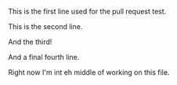 This is the first line used for the pull request test. 

This is the second line. 

And the third!

And a final fourth line.

Right now I'm int eh middle of working on this file.

